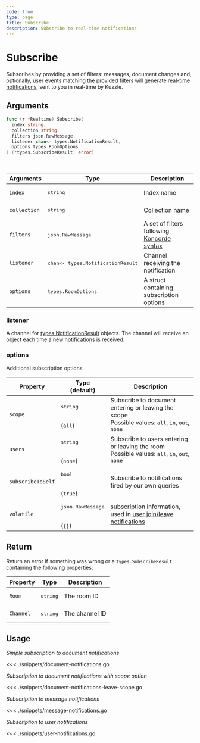 ```yaml
---
code: true
type: page
title: Subscribe
description: Subscribe to real-time notifications
---
```


# Subscribe

Subscribes by providing a set of filters: messages, document changes and, optionally, user events matching the provided filters will generate [real-time notifications](/core/1/api/essentials/notifications/), sent to you in real-time by Kuzzle.

## Arguments

```go
func (r *Realtime) Subscribe(
  index string,
  collection string,
  filters json.RawMessage,
  listener chan<- types.NotificationResult,
  options types.RoomOptions
) (*types.SubscribeResult, error)
```

<br/>

| Arguments    | Type                                       | Description                                                     |
| ------------ | ------------------------------------------ | --------------------------------------------------------------- |
| `index`      | <pre>string</pre>                          | Index name                                                      |
| `collection` | <pre>string</pre>                          | Collection name                                                 |
| `filters`    | <pre>json.RawMessage</pre>                 | A set of filters following [Koncorde syntax](/core/1/koncorde/) |
| `listener`   | <pre>chan<- types.NotificationResult</pre> | Channel receiving the notification                              |
| `options`    | <pre>types.RoomOptions</pre>               | A struct containing subscription options                        |

### listener

A channel for [types.NotificationResult](/sdk/go/1/realtime-notifications) objects.
The channel will receive an object each time a new notifications is received.

### options

Additional subscription options.

| Property          | Type<br/>(default)                    | Description                                                                                              |
| ----------------- | ------------------------------------- | -------------------------------------------------------------------------------------------------------- |
| `scope`           | <pre>string</pre><br/>(`all`)         | Subscribe to document entering or leaving the scope</br>Possible values: `all`, `in`, `out`, `none`      |
| `users`           | <pre>string</pre><br/>(`none`)        | Subscribe to users entering or leaving the room</br>Possible values: `all`, `in`, `out`, `none`          |
| `subscribeToSelf` | <pre>bool</pre><br/>(`true`)          | Subscribe to notifications fired by our own queries                                                      |
| `volatile`        | <pre>json.RawMessage</pre><br/>(`{}`) | subscription information, used in [user join/leave notifications](/core/1/api/essentials/volatile-data/) |

## Return

Return an error if something was wrong or a `types.SubscribeResult` containing the following properties:

| Property  | Type              | Description    |
| --------- | ----------------- | -------------- |
| `Room`    | <pre>string</pre> | The room ID    |
| `Channel` | <pre>string</pre> | The channel ID |

## Usage

_Simple subscription to document notifications_

<<< ./snippets/document-notifications.go

_Subscription to document notifications with scope option_

<<< ./snippets/document-notifications-leave-scope.go

_Subscription to message notifications_

<<< ./snippets/message-notifications.go

_Subscription to user notifications_

<<< ./snippets/user-notifications.go
